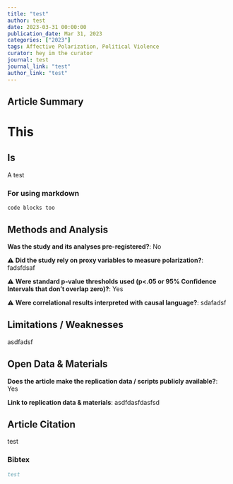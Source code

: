 ```yaml
---
title: "test"
author: test
date: 2023-03-31 00:00:00
publication_date: Mar 31, 2023
categories: ["2023"]
tags: Affective Polarization, Political Violence
curator: hey im the curator
journal: test
journal_link: "test"
author_link: "test"
---
```


## Article Summary

# This

## Is

A test

### For using markdown

```
code blocks too
```



## Methods and Analysis

**Was the study and its analyses pre-registered?**: No

⚠️ **Did the study rely on proxy variables to measure polarization?**: fadsfdsaf

⚠️ **Were standard p-value thresholds used (p<.05 or 95% Confidence Intervals that don’t overlap zero)?**: Yes

⚠️ **Were correlational results interpreted with causal language?**: sdafadsf

## Limitations / Weaknesses

asdfadsf

## Open Data & Materials

**Does the article make the replication data / scripts publicly available?**: Yes

**Link to replication data & materials**: asdfdasfdasfsd          

## Article Citation

test

### Bibtex

```bibtex
test
```

